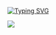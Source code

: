 [![Typing SVG](https://readme-typing-svg.demolab.com?font=Fira+Code&pause=1000&random=false&width=435&lines=HI+TEHRE!+THIS+IS+JeF5)](https://git.io/typing-svg)


<img align="center" src="https://skillicons.dev/icons?i={pug,html,css,js,linux,mysql,raspberrypi,vscode,postman,opencv}&theme=light" />
